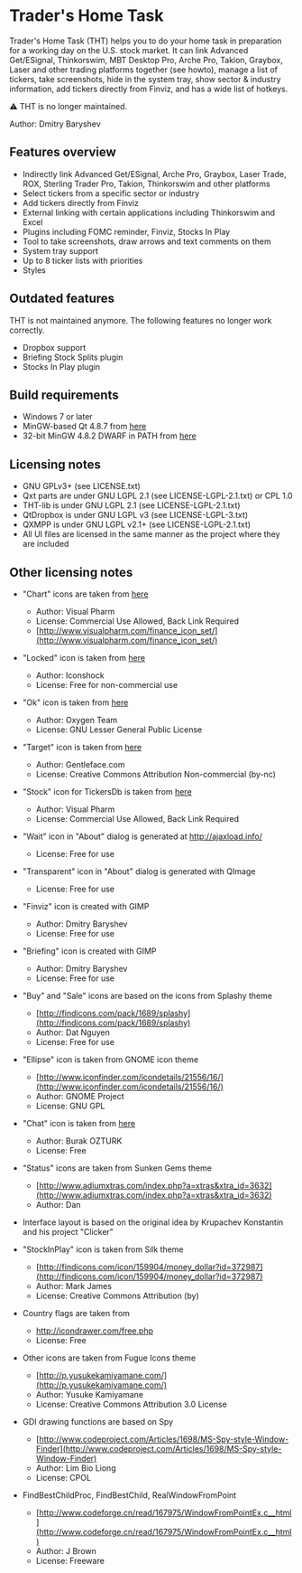 # Trader's Home Task

Trader's Home Task (THT) helps you to do your home task in preparation for a working day on the U.S. stock market.
It can link Advanced Get/ESignal, Thinkorswim, MBT Desktop Pro, Arche Pro, Takion, Graybox, Laser and other trading
platforms together (see howto), manage a list of tickers, take screenshots, hide in the system tray, show sector & industry
information, add tickers directly from Finviz, and has a wide list of hotkeys.

:warning: THT is no longer maintained.

Author: Dmitry Baryshev

## Features overview

- Indirectly link Advanced Get/ESignal, Arche Pro, Graybox, Laser Trade, ROX, Sterling Trader Pro, Takion, Thinkorswim and other platforms
- Select tickers from a specific sector or industry
- Add tickers directly from Finviz
- External linking with certain applications including Thinkorswim and Excel
- Plugins including FOMC reminder, Finviz, Stocks In Play
- Tool to take screenshots, draw arrows and text comments on them
- System tray support
- Up to 8 ticker lists with priorities
- Styles

## Outdated features

THT is not maintained anymore. The following features no longer work correctly.

- Dropbox support
- Briefing Stock Splits plugin
- Stocks In Play plugin

## Build requirements

- Windows 7 or later
- MinGW-based Qt 4.8.7 from [here](https://download.qt.io/archive/qt/4.8/4.8.7)
- 32-bit MinGW 4.8.2 DWARF in PATH from [here](https://sourceforge.net/projects/mingw-w64/files/Toolchains%20targetting%20Win32/Personal%20Builds/mingw-builds/4.8.2/threads-posix/dwarf/i686-4.8.2-release-posix-dwarf-rt_v3-rev3.7z/download)

## Licensing notes

- GNU GPLv3+ (see LICENSE.txt)
- Qxt parts are under GNU LGPL 2.1 (see LICENSE-LGPL-2.1.txt) or CPL 1.0
- THT-lib is under GNU LGPL 2.1 (see LICENSE-LGPL-2.1.txt)
- QtDropbox is under GNU LGPL v3 (see LICENSE-LGPL-3.txt)
- QXMPP is under GNU LGPL v2.1+ (see LICENSE-LGPL-2.1.txt)
- All UI files are licensed in the same manner as the project where they are included

## Other licensing notes

* "Chart" icons are taken from [here](http://www.gettyicons.com/free-icon/112/finance-icon-set/free-bar-chart-icon-png/)
  - Author: Visual Pharm
  - License: Commercial Use Allowed, Back Link Required
  - [http://www.visualpharm.com/finance_icon_set/](http://www.visualpharm.com/finance_icon_set/)

* "Locked" icon is taken from [here](http://www.iconarchive.com/show/sigma-general-icons-by-iconshock/lock-icon.html)
  - Author: Iconshock
  - License: Free for non-commercial use

* "Ok" icon is taken from [here](http://www.iconarchive.com/show/oxygen-icons-by-oxygen-icons.org/Actions-dialog-ok-apply-icon.html)
  - Author: Oxygen Team
  - License: GNU Lesser General Public License

* "Target" icon is taken from [here](http://findicons.com/icon/267728/target?id=427393)
  - Author: Gentleface.com
  - License: Creative Commons Attribution Non-commercial (by-nc)

* "Stock" icon for TickersDb is taken from [here](http://www.iconfinder.com/icondetails/17225/128/analysis_chart_graph_pie_statistics_icon)
  - Author: Visual Pharm
  - License: Commercial Use Allowed, Back Link Required

* "Wait" icon in "About" dialog is generated at http://ajaxload.info/
  - License: Free for use

* "Transparent" icon in "About" dialog is generated with QImage
  - License: Free for use

* "Finviz" icon is created with GIMP
  - Author: Dmitry Baryshev
  - License: Free for use

* "Briefing" icon is created with GIMP
  - Author: Dmitry Baryshev
  - License: Free for use

* "Buy" and "Sale" icons are based on the icons from Splashy theme
  - [http://findicons.com/pack/1689/splashy](http://findicons.com/pack/1689/splashy)
  - Author: Dat Nguyen
  - License: Free for use

* "Ellipse" icon is taken from GNOME icon theme
  - [http://www.iconfinder.com/icondetails/21556/16/](http://www.iconfinder.com/icondetails/21556/16/)
  - Author: GNOME Project
  - License: GNU GPL

* "Chat" icon is taken from [here](http://findicons.com/icon/73394/chat_bubble?id=332798)
  - Author: Burak OZTURK
  - License: Free

* "Status" icons are taken from Sunken Gems theme
  - [http://www.adiumxtras.com/index.php?a=xtras&xtra_id=3632](http://www.adiumxtras.com/index.php?a=xtras&xtra_id=3632)
  - Author: Dan

* Interface layout is based on the original idea by Krupachev  Konstantin and his project "Clicker"

* "StockInPlay" icon is taken from Silk theme
  - [http://findicons.com/icon/159904/money_dollar?id=372987](http://findicons.com/icon/159904/money_dollar?id=372987)
  - Author: Mark James
  - License: Creative Commons Attribution (by)

* Country flags are taken from
  - http://icondrawer.com/free.php
  - License: Free

* Other icons are taken from Fugue Icons theme
  - [http://p.yusukekamiyamane.com/](http://p.yusukekamiyamane.com/)
  - Author: Yusuke Kamiyamane
  - License: Creative Commons Attribution 3.0 License

* GDI drawing functions are based on Spy
  - [http://www.codeproject.com/Articles/1698/MS-Spy-style-Window-Finder](http://www.codeproject.com/Articles/1698/MS-Spy-style-Window-Finder)
  - Author: Lim Bio Liong
  - License: CPOL

* FindBestChildProc, FindBestChild, RealWindowFromPoint
  - [http://www.codeforge.cn/read/167975/WindowFromPointEx.c__html](http://www.codeforge.cn/read/167975/WindowFromPointEx.c__html)
  - Author: J Brown
  - License: Freeware
